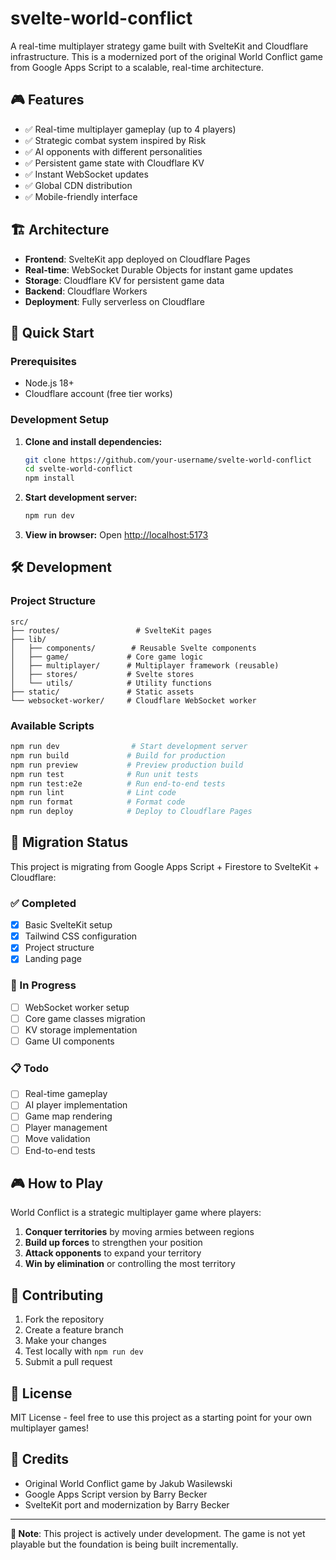# svelte-world-conflict

A real-time multiplayer strategy game built with SvelteKit and Cloudflare infrastructure. This is a modernized port of the original World Conflict game from Google Apps Script to a scalable, real-time architecture.

## 🎮 Features

- ✅ Real-time multiplayer gameplay (up to 4 players)
- ✅ Strategic combat system inspired by Risk
- ✅ AI opponents with different personalities
- ✅ Persistent game state with Cloudflare KV
- ✅ Instant WebSocket updates
- ✅ Global CDN distribution
- ✅ Mobile-friendly interface

## 🏗️ Architecture

- **Frontend**: SvelteKit app deployed on Cloudflare Pages
- **Real-time**: WebSocket Durable Objects for instant game updates
- **Storage**: Cloudflare KV for persistent game data
- **Backend**: Cloudflare Workers
- **Deployment**: Fully serverless on Cloudflare

## 🚀 Quick Start

### Prerequisites

- Node.js 18+
- Cloudflare account (free tier works)

### Development Setup

1. **Clone and install dependencies:**
   ```bash
   git clone https://github.com/your-username/svelte-world-conflict
   cd svelte-world-conflict
   npm install
   ```

2. **Start development server:**
   ```bash
   npm run dev
   ```

3. **View in browser:**
   Open [http://localhost:5173](http://localhost:5173)

## 🛠️ Development

### Project Structure

```
src/
├── routes/                 # SvelteKit pages
├── lib/
│   ├── components/        # Reusable Svelte components
│   ├── game/             # Core game logic
│   ├── multiplayer/      # Multiplayer framework (reusable)
│   ├── stores/           # Svelte stores
│   └── utils/            # Utility functions
├── static/               # Static assets
└── websocket-worker/     # Cloudflare WebSocket worker
```

### Available Scripts

```bash
npm run dev                # Start development server
npm run build             # Build for production
npm run preview           # Preview production build
npm run test              # Run unit tests
npm run test:e2e          # Run end-to-end tests
npm run lint              # Lint code
npm run format            # Format code
npm run deploy            # Deploy to Cloudflare Pages
```

## 🎯 Migration Status

This project is migrating from Google Apps Script + Firestore to SvelteKit + Cloudflare:

### ✅ Completed
- [x] Basic SvelteKit setup
- [x] Tailwind CSS configuration
- [x] Project structure
- [x] Landing page

### 🚧 In Progress
- [ ] WebSocket worker setup
- [ ] Core game classes migration
- [ ] KV storage implementation
- [ ] Game UI components

### 📋 Todo
- [ ] Real-time gameplay
- [ ] AI player implementation
- [ ] Game map rendering
- [ ] Player management
- [ ] Move validation
- [ ] End-to-end tests

## 🎮 How to Play

World Conflict is a strategic multiplayer game where players:

1. **Conquer territories** by moving armies between regions
2. **Build up forces** to strengthen your position
3. **Attack opponents** to expand your territory
4. **Win by elimination** or controlling the most territory

## 🤝 Contributing

1. Fork the repository
2. Create a feature branch
3. Make your changes
4. Test locally with `npm run dev`
5. Submit a pull request

## 📝 License

MIT License - feel free to use this project as a starting point for your own multiplayer games!

## 🙏 Credits

- Original World Conflict game by Jakub Wasilewski
- Google Apps Script version by Barry Becker
- SvelteKit port and modernization by Barry Becker

---

**🚧 Note**: This project is actively under development. The game is not yet playable but the foundation is being built incrementally.
